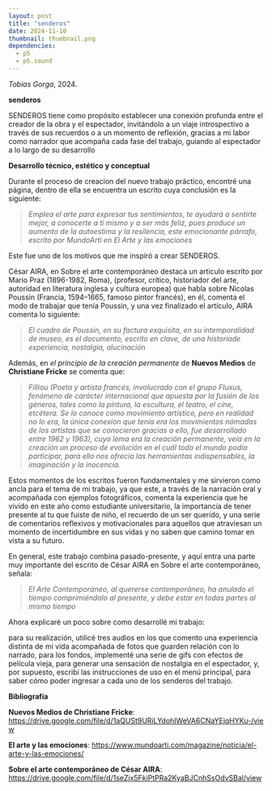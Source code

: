 ```yaml
---
layout: post
title: "senderos"
date: 2024-11-10
thumbnail: thumbnail.png
dependencies:
  - p5
  - p5.sound
---
```


<div id="div-sketch">
  <script type="text/javascript" src="sketch.js"></script>
</div>

_Tobias Gorga_, 2024.

**senderos**

SENDEROS tiene como propósito establecer una conexión profunda entre el creador de la obra y el espectador, invitándolo a un viaje introspectivo a través de sus recuerdos o a un momento de reflexión, gracias a mi labor como narrador que acompaña cada fase del trabajo, guiando al espectador a lo largo de su desarrollo

**Desarrollo técnico, estético y conceptual**

Durante el proceso de creacion del nuevo trabajo práctico, encontré una página, dentro de ella se encuentra un escrito cuya conclusión es la siguiente:

> _Emplea el arte para expresar tus sentimientos, te ayudará a sentirte mejor, a conocerte a ti mismo y a ser más feliz, pues produce un aumento de la autoestima y la resilencia, este emocionante párrafo, escrito por MundoArti en El Arte y las emociones_

Este fue uno de los motivos que me inspiró a crear SENDEROS.

César AIRA, en Sobre el arte contemporáneo destaca un articulo escrito por Mario Praz (1896-1982, Roma), (profesor, crítico, historiador del arte, autoridad en literatura inglesa y cultura europea) que habla sobre Nicolas Poussin (Francia, 1594–1665, famoso pintor francés), en él, comenta el modo de trabajar que tenía Poussin, y una vez finalizado el artículo, AIRA comenta lo siguiente:

> _El cuadro de Poussin, en su factura exquisita, en su intemporalidad de museo, es el documento, escrito en clave, de una historiade experiencia, nostalgia, alucinación_

Además, en *el principio de la creación permanente* de **Nuevos Medios** de **Christiane Fricke** se comenta que:

> _Filliou (Poeta y artista francés, involucrado con el grupo Fluxus, fenómeno de carácter internacional que apuesta por la fusión de los géneros, tales como la pintura, la escultura, el teatro, el cine, etcétera. Se lo conoce como movimiento artístico, pero en realidad no lo era, la única conexión que tenía era los movimientos nómadas de los artístas que se conocieron gracias a ello, fue desarrollado entre 1962 y 1963), cuyo lema era la creación permanente, veía en la creación un proceso de evolución en el cuál todo el mundo podía participar, para ello nos ofrecía las herramientas indispensables, la imaginación y la inocencia._

Estos momentos de los escritos fueron fundamentales y me sirvieron como ancla para el tema de mi trabajo, ya que este, a través de la narración oral y acompañada con ejemplos fotográficos, comenta la experiencia que he vivido en este año como estudiante universitario, la importancia de tener presente al tu que fuiste de niño, el recuerdo de un ser querido, y una serie de comentarios reflexivos y motivacionales para aquellos que atraviesan un momento de incertidumbre en sus vidas y no saben que camino tomar en vista a su futuro.

En general, este trabajo combina pasado-presente, y aquí entra una parte muy importante del escrito de César AIRA en Sobre el arte contemporáneo, señala:

> _El Arte Contemporáneo, al quererse contemporáneo, ha anulado el tiempo comprimiéndolo al presente, y debe estar en todas partes al mismo tiempo_

Ahora explicaré un poco sobre como desarrollé mi trabajo:

para su realización, utilicé tres audios en los que comento una experiencia distinta de mi vida acompañada de fotos que guarden relación con lo narrado, para los fondos, implementé una serie de gifs con efectos de película vieja, para generar una sensación de nostalgia en el espectador, y, por supuesto, escribí las instrucciones de uso en el menú principal, para saber cómo poder ingresar a cada uno de los senderos del trabajo.


**Bibliografía**

**Nuevos Medios de Christiane Fricke**: https://drive.google.com/file/d/1aQUSt9URiLYdohIWeVA6CNaYEjqHYKu-/view

**El arte y las emociones**: https://www.mundoarti.com/magazine/noticia/el-arte-y-las-emociones/

**Sobre el arte contemporáneo de César AIRA**: https://drive.google.com/file/d/1seZjx5FkiPtPRa2KyaBJCnhSsOdvSBal/view
